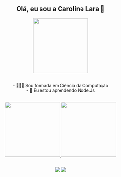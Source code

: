 <div align="center">
  <h2>Olá, eu sou a Caroline Lara 👋</h2>
  <img height="180em" src="https://cdn.discordapp.com/attachments/273563234383036416/938089284337033286/download20220202120928.png"/>
  <br>
  <br>
  <p>- 👩🏻‍🎓 Sou formada em Ciência da Computação
  <br> - 🌱 Eu estou aprendendo Node.Js</p>
</div>

##
<div align="center">
  <a href="https://github.com/lar089&">
  <img height="180em" src="https://github-readme-stats.vercel.app/api?username=lar089&show_icons=true&theme=panda&include_all_commits=true&count_private=true"/>
  <img height="180em" src="https://github-readme-stats.vercel.app/api/top-langs/?username=lar089&&layout=compact&langs_count=7&theme=panda"/>
</div>
  
##

<div align="center">
  <a href = "mailto:carolinelara35@gmail.com"><img src="https://img.shields.io/badge/-Gmail-%23333?style=for-the-badge&logo=gmail&logoColor=white" target="_blank"></a>
  <a href="https://www.linkedin.com/in/caroline-lara-304a78104/" target="_blank"><img src="https://img.shields.io/badge/-LinkedIn-%230077B5?style=for-the-badge&logo=linkedin&logoColor=white" target="_blank"></a> 
</div>
